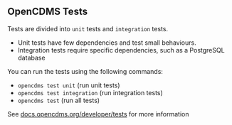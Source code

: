 ## OpenCDMS Tests

Tests are divided into `unit` tests and `integration` tests.

* Unit tests have few dependencies and test small behaviours.
* Integration tests require specific dependencies, such as a PostgreSQL database

You can run the tests using the following commands:
- `opencdms test unit` (run unit tests)
- `opencdms test integration` (run integration tests)
- `opencdms test` (run all tests)

See [docs.opencdms.org/developer/tests][tests] for more information

[tests]: https://docs.opencdms.org/developer/tests
